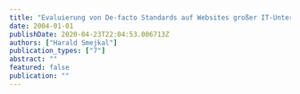 ```yaml
---
title: "Evaluierung von De-facto Standards auf Websites großer IT-Unternehmen mit Hilfe von Design Patterns und Nutzungsszenarien"
date: 2004-01-01
publishDate: 2020-04-23T22:04:53.006713Z
authors: ["Harald Smejkal"]
publication_types: ["7"]
abstract: ""
featured: false
publication: ""
---
```


